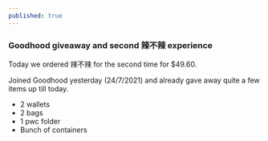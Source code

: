 ```yaml
---
published: true
---
```

### Goodhood giveaway and second 辣不辣 experience

Today we ordered 辣不辣 for the second time for $49.60.<!--more-->

Joined Goodhood yesterday (24/7/2021) and already gave away quite a few items up till today.
- 2 wallets
- 2 bags
- 1 pwc folder
- Bunch of containers
